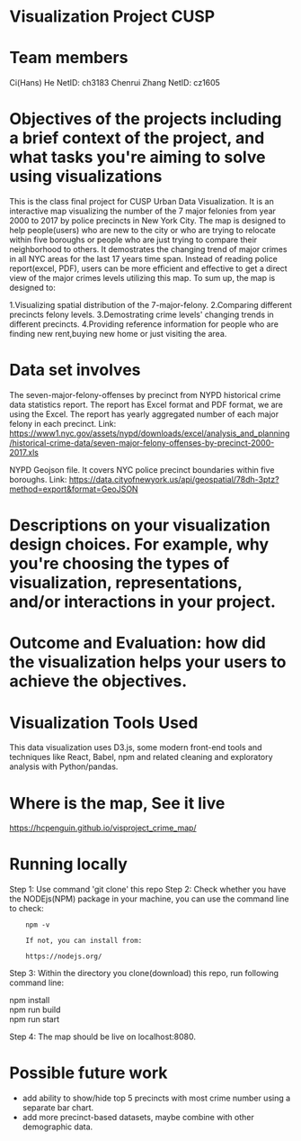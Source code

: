 # Visualization Project CUSP

# Team members
Ci(Hans)  He        NetID: ch3183
Chenrui   Zhang     NetID: cz1605

# Objectives of the projects including a brief context of the project, and what tasks you're aiming to solve using visualizations
This is the class final project for CUSP Urban Data Visualization. It is an interactive map visualizing the number of the 7 major felonies from year 2000 to 2017 by police precincts in New York City. The map is designed to help people(users) who are new to the city or who are trying to relocate within five boroughs or people who are just trying to compare their neighborhood to others. It demostrates the changing trend of major crimes in all NYC areas for the last 17 years time span.  Instead of reading police report(excel, PDF), users can be more efficient and effective to get a direct view of the major crimes levels utilizing this map. To sum up, the map is designed to:

1.Visualizing spatial distribution of the 7-major-felony.
2.Comparing different precincts felony levels.
3.Demostrating crime levels' changing trends in different precincts.
4.Providing reference information for people who are finding new rent,buying new home or just visiting the area. 

# Data set involves

The seven-major-felony-offenses by precinct from NYPD historical crime data statistics report. The report has Excel format and PDF format, we are using the Excel. The report has yearly aggregated number of each major felony in each precinct.
Link:
https://www1.nyc.gov/assets/nypd/downloads/excel/analysis_and_planning/historical-crime-data/seven-major-felony-offenses-by-precinct-2000-2017.xls


NYPD Geojson file. It covers NYC police precinct boundaries within five boroughs.
Link:
https://data.cityofnewyork.us/api/geospatial/78dh-3ptz?method=export&format=GeoJSON

# Descriptions on your visualization design choices. For example, why you're choosing the types of visualization, representations, and/or interactions in your project.



# Outcome and Evaluation: how did the visualization helps your users to achieve the objectives.




# Visualization Tools Used
This data visualization uses D3.js, some modern front-end tools and techniques like React, Babel, npm and related cleaning and exploratory analysis with Python/pandas.

# Where is the map, See it live
https://hcpenguin.github.io/visproject_crime_map/

# Running locally
Step 1: Use command 'git clone' this repo
Step 2: Check whether you have the NODEjs(NPM) package in your machine, you can use the command line to check:
        
        npm -v
        
        If not, you can install from:
        
        https://nodejs.org/
        
Step 3: Within the directory you clone(download) this repo, run following command line:  

npm install  
npm run build  
npm run start  

Step 4: The map should be live on localhost:8080.

# Possible future work
- add ability to show/hide top 5 precincts with most crime number using a separate bar chart.
- add more precinct-based datasets, maybe combine with other demographic data.
